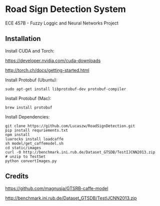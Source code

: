 # Road Sign Detection System

ECE 457B - Fuzzy Loggic and Neural Networks Project

## Installation

Install CUDA and Torch: 

https://developer.nvidia.com/cuda-downloads

http://torch.ch/docs/getting-started.html

Install Protobuf (Ubuntu):
```
sudo apt-get install libprotobuf-dev protobuf-compiler
```
Install Protobuf (Mac):
```
brew install protobuf
```

Install Dependencies:
```
git clone https://github.com/Lucaszw/RoadSignDetection.git
pip install requriements.txt
npm install
luarocks install loadcaffe
sh model/get_caffemodel.sh
cd static/images
curl -O http://benchmark.ini.rub.de/Dataset_GTSDB/TestIJCNN2013.zip
# unzip to TestSet
python convertImages.py
```


## Credits
https://github.com/magnusja/GTSRB-caffe-model

http://benchmark.ini.rub.de/Dataset_GTSDB/TestIJCNN2013.zip
